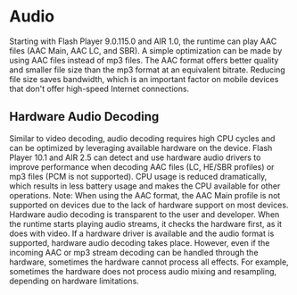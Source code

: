 # Audio

Starting with Flash Player 9.0.115.0 and AIR 1.0, the runtime can play AAC files
(AAC Main, AAC LC, and SBR). A simple optimization can be made by using AAC
files instead of mp3 files. The AAC format offers better quality and smaller
file size than the mp3 format at an equivalent bitrate. Reducing file size saves
bandwidth, which is an important factor on mobile devices that don't offer
high-speed Internet connections.

## Hardware Audio Decoding

Similar to video decoding, audio decoding requires high CPU cycles and can be
optimized by leveraging available hardware on the device. Flash Player 10.1 and
AIR 2.5 can detect and use hardware audio drivers to improve performance when
decoding AAC files (LC, HE/SBR profiles) or mp3 files (PCM is not supported).
CPU usage is reduced dramatically, which results in less battery usage and makes
the CPU available for other operations. Note: When using the AAC format, the AAC
Main profile is not supported on devices due to the lack of hardware support on
most devices. Hardware audio decoding is transparent to the user and developer.
When the runtime starts playing audio streams, it checks the hardware first, as
it does with video. If a hardware driver is available and the audio format is
supported, hardware audio decoding takes place. However, even if the incoming
AAC or mp3 stream decoding can be handled through the hardware, sometimes the
hardware cannot process all effects. For example, sometimes the hardware does
not process audio mixing and resampling, depending on hardware limitations.
